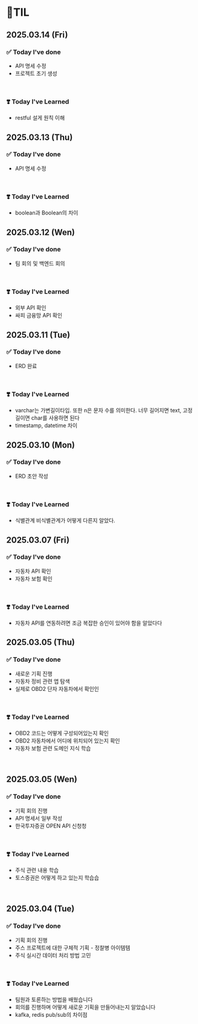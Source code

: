 # 📝TIL

## 2025.03.14 (Fri)

### ✅ Today I've done

- API 명세 수정
- 프로젝트 초기 생성

<br>

### ❣️ Today I've Learned

- restful 설게 원칙 이해


## 2025.03.13 (Thu)

### ✅ Today I've done

- API 명세 수정

<br>

### ❣️ Today I've Learned

- boolean과 Boolean의 차이


## 2025.03.12 (Wen)

### ✅ Today I've done

- 팀 회의 및 백엔드 회의

<br>

### ❣️ Today I've Learned

- 외부 API 확인
- 싸피 금융망 API 확인


## 2025.03.11 (Tue)

### ✅ Today I've done

- ERD 완료

<br>

### ❣️ Today I've Learned

- varchar는 가변길이타입. 또한 n은 문자 수를 의미한다. 너무 길어지면 text, 고정길이면 char를 사용하면 된다
- timestamp, datetime 차이 

## 2025.03.10 (Mon)

### ✅ Today I've done

- ERD 초안 작성

<br>

### ❣️ Today I've Learned

- 식별관계 비식별관계가 어떻게 다른지 알았다.


## 2025.03.07 (Fri)

### ✅ Today I've done

- 자동차 API 확인
- 자동차 보험 확인

<br>

### ❣️ Today I've Learned

- 자동차 API를 연동하려면 조금 복잡한 승인이 있어야 함을 알았다다

## 2025.03.05 (Thu)

### ✅ Today I've done

- 새로운 기획 진행
- 자동차 정비 관련 앱 탐색
- 실제로 OBD2 단자 자동차에서 확인인

<br>

### ❣️ Today I've Learned

- OBD2 코드는 어떻게 구성되어있는지 확인
- OBD2 자동차에서 어디에 위치되어 있는지 확인
- 자동차 보험 관련 도메인 지식 학습


<br>

## 2025.03.05 (Wen)

### ✅ Today I've done

- 기획 회의 진행
- API 명세서 일부 작성
- 한국투자증권 OPEN API 신청청

<br>

### ❣️ Today I've Learned

- 주식 관련 내용 학습
- 토스증권은 어떻게 하고 있는지 학습습

<br>

## 2025.03.04 (Tue)

### ✅ Today I've done

-  기획 회의 진행
- 주스 프로젝트에 대한 구체적 기획 - 정찰병 아이템템
- 주식 실시간 데이터 처리 방법 고민

<br>

### ❣️ Today I've Learned

- 팀원과 토론하는 방법을 배웠습니다
- 회의를 진행하며 어떻게 새로운 기획을 만들어내는지 알았습니다
- kafka, redis pub/sub의 차이점

<br>
<br>

